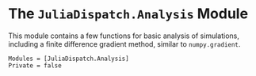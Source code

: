 # The `JuliaDispatch.Analysis` Module

This module contains a few functions for basic analysis of simulations, including a finite difference gradient method, similar to `numpy.gradient`.

```@autodocs
Modules = [JuliaDispatch.Analysis]
Private = false
```